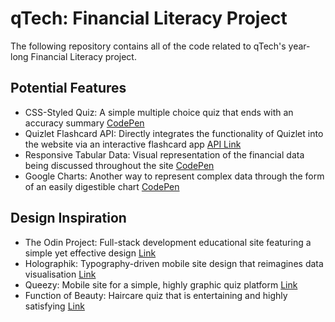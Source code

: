 # qTech: Financial Literacy Project

The following repository contains all of the code related to qTech's year-long Financial Literacy project.

## Potential Features

 * CSS-Styled Quiz: A simple multiple choice quiz that ends with an accuracy summary [CodePen](https://codepen.io/Helina/pen/oGjWNe)
 * Quizlet Flashcard API: Directly integrates the functionality of Quizlet into the website via an interactive flashcard app [API Link](https://www.programmableweb.com/api/quizlet-flashcards-rest-api)
 * Responsive Tabular Data: Visual representation of the financial data being discussed throughout the site [CodePen](https://codepen.io/jensgro/pen/dPPEqy)
 * Google Charts: Another way to represent complex data through the form of an easily digestible chart [CodePen](https://codepen.io/ejsado/pen/Exgrqz)

 ## Design Inspiration

 * The Odin Project: Full-stack development educational site featuring a simple yet effective design [Link](https://www.theodinproject.com)
 * Holographik: Typography-driven mobile site design that reimagines data visualisation [Link](https://dribbble.com/shots/17054055-Exploring-Data-Visualization?utm_source=Clipboard_Shot&utm_campaign=glumacdesign&utm_content=Exploring%20Data%20Visualization&utm_medium=Social_Share&utm_source=Clipboard_Shot&utm_campaign=glumacdesign&utm_content=Exploring%20Data%20Visualization&utm_medium=Social_Share)
 * Queezy: Mobile site for a simple, highly graphic quiz platform [Link](https://dribbble.com/shots/17742222-Queezy-Discover-and-Quiz-Details)
 * Function of Beauty: Haircare quiz that is entertaining and highly satisfying [Link](https://www.functionofbeauty.com/skin-serum-quiz/)